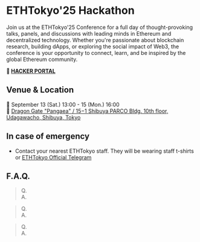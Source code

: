 # ETHTokyo'25 Hackathon
Join us at the ETHTokyo'25 Conference for a full day of thought-provoking talks, panels, and discussions with leading minds in Ethereum and decentralized technology. Whether you're passionate about blockchain research, building dApps, or exploring the social impact of Web3, the conference is your opportunity to connect, learn, and be inspired by the global Ethereum community.

**🚀 [HACKER PORTAL](https://taikai.network/ethtokyo/hackathons/hackathon-2025)**

## Venue & Location
📅 September 13 (Sat.) 13:00 - 15 (Mon.) 16:00 \
📍 [Dragon Gate "Pangaea" / 15−1 Shibuya PARCO Bldg. 10th floor, Udagawacho, Shibuya, Tokyo](https://maps.app.goo.gl/Fboz99qPWxYERKo99)


## In case of emergency
- Contact your nearest ETHTokyo staff. They will be wearing staff t-shirts or [ETHTokyo Official Telegram](https://t.me/ethtokyo)


## F.A.Q.

> Q. \
A.

> Q. \
A.

> Q. \
A.